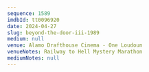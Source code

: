 ```yaml
---
sequence: 1589
imdbId: tt0096920
date: 2024-04-27
slug: beyond-the-door-iii-1989
medium: null
venue: Alamo Drafthouse Cinema - One Loudoun
venueNotes: Railway to Hell Mystery Marathon
mediumNotes: null
---
```

